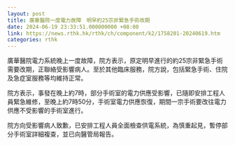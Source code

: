 ```yaml
---
layout: post
title: 廣華醫院一度電力故障　明早約25宗非緊急手術改期
date: 2024-06-19 23:33:51.000000000 +08:00
link: https://news.rthk.hk/rthk/ch/component/k2/1758201-20240619.htm
categories: rthk
---
```


廣華醫院電力系統晚上一度故障，院方表示，原定明早進行的約25宗非緊急手術需要改期，正聯絡受影響病人。至於其他臨床服務，院方說，包括緊急手術、住院及急症室服務等均維持正常。

院方表示，事發在晚上約7時，部分手術室的電力供應受影響，已隨即安排工程人員緊急維修，至晚上約7時50分，手術室電力供應恢復，期間一宗手術要改往電力供應不受影響的手術室進行。
 
院方向受影響病人致歉，已安排工程人員全面檢查供電系統，為慎重起見，暫停部分手術室詳細複查，並已向醫管局報告。
